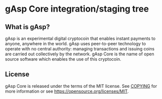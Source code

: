 gAsp Core integration/staging tree
=====================================

What is gAsp?
----------------

gAsp is an experimental digital cryptocoin that enables instant payments to
anyone, anywhere in the world. gAsp uses peer-to-peer technology to operate
with no central authority: managing transactions and issuing coins are carried
out collectively by the network. gAsp Core is the name of open source
software which enables the use of this cryptocoin.

License
-------

gAsp Core is released under the terms of the MIT license. See [COPYING](COPYING) for more
information or see https://opensource.org/licenses/MIT.
